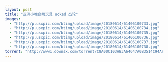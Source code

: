 ```yaml
---
layout: post
title: "亚洲小唯島崎玩具 ucked 凸轮"
images:
  - "http://p.usxpic.com/btimg/upload/image/20180614/61406100733.jpg"
  - "http://p.usxpic.com/btimg/upload/image/20180614/61406100734.jpg"
  - "http://p.usxpic.com/btimg/upload/image/20180614/61406100735.jpg"
  - "http://p.usxpic.com/btimg/upload/image/20180614/61406100736.jpg"
  - "http://p.usxpic.com/btimg/upload/image/20180614/61406100737.jpg"
  - "http://p.usxpic.com/btimg/upload/image/20180614/61406100738.jpg"
torrent: "http://www1.downsx.com/torrent/C8A00C103AB3A64647A0B3514C94A98CD16815A1"
---
```

